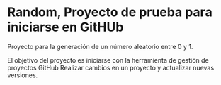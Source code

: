 
# Random, Proyecto de prueba para iniciarse en GitHUb 

Proyecto para la generación de un número aleatorio entre 0 y 1. 

El objetivo del proyecto es iniciarse con la herramienta de gestión de proyectos GitHub
Realizar cambios en un proyecto y actualizar nuevas versiones.

